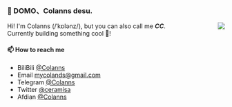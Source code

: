 ### 🥷 DOMO、Colanns desu.

<img
  align=right
  src="https://github-readme-stats.vercel.app/api?username=colasama&show_icons=true&hide=contribs&theme=shadow_green&hide_title=true&hide_rank=true"
/>

Hi! I'm Colanns (/ˈkɒlənz/), but you can also call me ***CC***.  
Currently building something cool 🥰! 

#### 📫 How to reach me

- BiliBili [@Colanns](https://space.bilibili.com/392441)
- Email [mycolands@gmail.com](mailto:mycolands@gmail.com)
- Telegram [@Colanns](https://t.me/colanns)
- Twitter [@ceramisa](https://twitter.com/ceramisa)
- Afdian [@Colanns](https://afdian.com/a/colanns)
